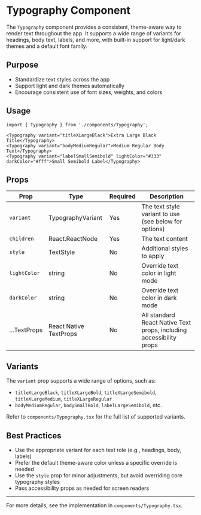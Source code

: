# Typography Component

The `Typography` component provides a consistent, theme-aware way to render text throughout the app. It supports a wide range of variants for headings, body text, labels, and more, with built-in support for light/dark themes and a default font family.

## Purpose

- Standardize text styles across the app
- Support light and dark themes automatically
- Encourage consistent use of font sizes, weights, and colors

## Usage

```tsx
import { Typography } from './components/Typography';

<Typography variant="titleXLargeBlack">Extra Large Black Title</Typography>
<Typography variant="bodyMediumRegular">Medium Regular Body Text</Typography>
<Typography variant="labelSmallSemibold" lightColor="#333" darkColor="#fff">Small Semibold Label</Typography>
```

## Props

| Prop         | Type                   | Required | Description                                                         |
| ------------ | ---------------------- | -------- | ------------------------------------------------------------------- |
| `variant`    | TypographyVariant      | Yes      | The text style variant to use (see below for options)               |
| `children`   | React.ReactNode        | Yes      | The text content                                                    |
| `style`      | TextStyle              | No       | Additional styles to apply                                          |
| `lightColor` | string                 | No       | Override text color in light mode                                   |
| `darkColor`  | string                 | No       | Override text color in dark mode                                    |
| ...TextProps | React Native TextProps | No       | All standard React Native Text props, including accessibility props |

## Variants

The `variant` prop supports a wide range of options, such as:

- `titleXLargeBlack`, `titleXLargeBold`, `titleXLargeSemibold`, `titleXLargeMedium`, `titleXLargeRegular`
- `bodyMediumRegular`, `bodySmallBold`, `labelLargeSemibold`, etc.

Refer to `components/Typography.tsx` for the full list of supported variants.

## Best Practices

- Use the appropriate variant for each text role (e.g., headings, body, labels)
- Prefer the default theme-aware color unless a specific override is needed
- Use the `style` prop for minor adjustments, but avoid overriding core typography styles
- Pass accessibility props as needed for screen readers

---

For more details, see the implementation in `components/Typography.tsx`.
